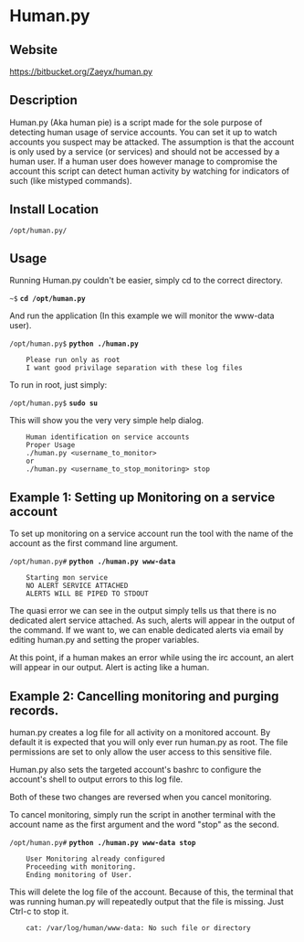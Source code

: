Human.py
=======

Website
-------

<https://bitbucket.org/Zaeyx/human.py>

Description
-----------

Human.py (Aka human pie) is a script made for the sole purpose of detecting human usage of 
service accounts.  You can set it up to watch accounts you suspect may be attacked.
The assumption is that the account is only used by a service (or services) and should not be 
accessed by a human user.  If a human user does however manage to compromise the account
this script can detect human activity by watching for indicators of such (like mistyped commands).

Install Location
----------------

`/opt/human.py/`

Usage
-----


Running Human.py couldn't be easier, simply cd to the correct directory.

`~$` **`cd /opt/human.py`**

And run the application (In this example we will monitor the www-data user).

`/opt/human.py$` **`python ./human.py`**
    
        Please run only as root
        I want good privilage separation with these log files
To run in root, just simply:

`/opt/human.py$` **`sudo su`**

This will show you the very very simple help dialog.

        Human identification on service accounts
        Proper Usage
        ./human.py <username_to_monitor>
        or
        ./human.py <username_to_stop_monitoring> stop

Example 1: Setting up Monitoring on a service account
-----------------------------------------------------

To set up monitoring on a service account run the tool with the name of the 
account as the first command line argument.

`/opt/human.py#` **`python ./human.py www-data`**

        Starting mon service
        NO ALERT SERVICE ATTACHED
        ALERTS WILL BE PIPED TO STDOUT

The quasi error we can see in the output simply tells us that there is no
dedicated alert service attached.  As such, alerts will appear in the output
of the command.  If we want to, we can enable dedicated alerts via email by editing
human.py and setting the proper variables.

At this point, if a human makes an error while using the irc account, an alert will 
appear in our output.
        Alert <www-data> is acting like a human.
        
Example 2: Cancelling monitoring and purging records.
-----------------------------------------------------

human.py creates a log file for all activity on a monitored account.  By default
it is expected that you will only ever run human.py as root.  The file permissions
are set to only allow the user access to this sensitive file.

Human.py also sets the targeted account's bashrc to configure the account's shell 
to output errors to this log file.

Both of these two changes are reversed when you cancel monitoring.

To cancel monitoring, simply run the script in another terminal with the account name as the first argument and the word "stop" as the second.

`/opt/human.py#` **`python ./human.py www-data stop`**

        User Monitoring already configured
        Proceeding with monitoring.
        Ending monitoring of User.
        
This will delete the log file of the account. Because of this, the terminal that was running human.py will repeatedly output that the file is missing. Just Ctrl-c to stop it.

        cat: /var/log/human/www-data: No such file or directory
